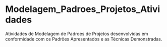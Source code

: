 # Modelagem_Padroes_Projetos_Atividades
Atividades de Modelagem de Padroes de Projetos desenvolvidas em conformidade com os Padrões Apresentados e as Técnicas Demonstradas.

